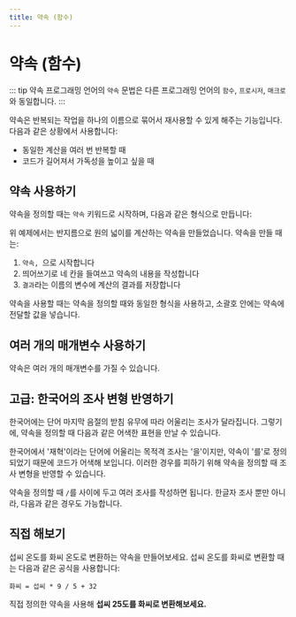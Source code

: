 ```yaml
---
title: 약속 (함수)
---
```


<script setup>
import CodeRunner from "../../docs-component/code-runner.vue"
</script>

# 약속 (함수)

::: tip
약속 프로그래밍 언어의 `약속` 문법은 다른 프로그래밍 언어의 `함수`, `프로시저`, `매크로`와 동일합니다.
:::

약속은 반복되는 작업을 하나의 이름으로 묶어서 재사용할 수 있게 해주는 기능입니다. 다음과 같은 상황에서 사용합니다:

-   동일한 계산을 여러 번 반복할 때
-   코드가 길어져서 가독성을 높이고 싶을 때

## 약속 사용하기

약속을 정의할 때는 `약속` 키워드로 시작하며, 다음과 같은 형식으로 만듭니다:

<CodeRunner :code='`약속, 반지름이 (반지름)인 원의 넓이
    결과: 반지름 * 반지름 * 3.14\n
반지름이 (5)인 원의 넓이 보여주기`' />

위 예제에서는 반지름으로 원의 넓이를 계산하는 약속을 만들었습니다. 약속을 만들 때는:

1. `약속, `으로 시작합니다
1. 띄어쓰기로 네 칸을 들여쓰고 약속의 내용을 작성합니다
1. `결과`라는 이름의 변수에 계산의 결과를 저장합니다

약속을 사용할 때는 약속을 정의할 때와 동일한 형식을 사용하고, 소괄호 안에는 약속에 전달할 값을 넣습니다.

## 여러 개의 매개변수 사용하기

약속은 여러 개의 매개변수를 가질 수 있습니다.

<CodeRunner :code='`약속, (숫자1)와 (숫자2)의 합
    결과: 숫자1 + 숫자2\n
합계: (5)와 (3)의 합
합계 보여주기`' />

## 고급: 한국어의 조사 변형 반영하기

한국어에는 단어 마지막 음절의 받침 유무에 따라 어울리는 조사가 달라집니다. 그렇기에, 약속을 정의할 때 다음과 같은 어색한 표현을 만날 수 있습니다.

<CodeRunner :code='`약속, (이름)를 데려오기
    이름 + "님, 저와 함께 가셔야겠습니다" 보여주기\n
("재혁")를 데려오기`' />

한국어에서 '재혁'이라는 단어에 어울리는 목적격 조사는 '을'이지만, 약속이 '를'로 정의되었기 때문에 코드가 어색해 보입니다. 이러한 경우를 피하기 위해 약속을 정의할 때 조사 변형을 반영할 수 있습니다.

<CodeRunner :code='`약속, (이름)을/를 데려오기
    이름 + "님, 저와 함께 가셔야겠습니다" 보여주기\n
("재혁")을 데려오기`' />

약속을 정의할 때 `/`를 사이에 두고 여러 조사를 작성하면 됩니다. 한글자 조사 뿐만 아니라, 다음과 같은 경우도 가능합니다.

<CodeRunner :code='`약속, (대상)이여/여 지금 내게 나타나거라
    대상 + " 등장" 보여주기\n
("숫가락")이여 지금 내게 나타나거라
("포크")여 지금 내게 나타나거라`' />

## 직접 해보기

섭씨 온도를 화씨 온도로 변환하는 약속을 만들어보세요. 섭씨 온도를 화씨로 변환할 때는 다음과 같은 공식을 사용합니다:

```
화씨 = 섭씨 * 9 / 5 + 32
```

직접 정의한 약속을 사용해 **섭씨 25도를 화씨로 변환해보세요.**

<CodeRunner :challenge='{
    output: "77",
    answerCode: `약속, 섭씨 (온도)도를 화씨로 바꾸기
    결과: 온도 * 9/5 + 32\n
화씨: 섭씨 (25)도를 화씨로 바꾸기
화씨 보여주기`
}'
/>
